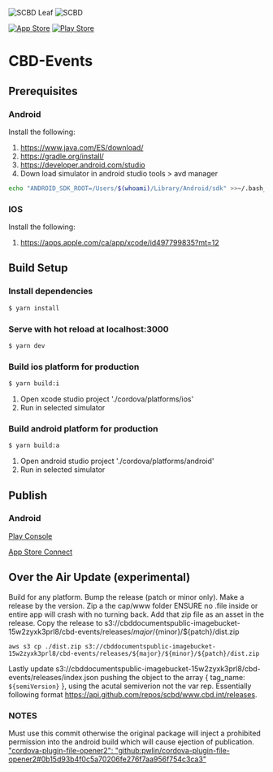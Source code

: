 ![SCBD Leaf][logo]
![SCBD][logoText]



[![App Store][appStoreImg]](https://apps.apple.com/ca/app/cbd-events/id1441613306)
[![Play Store][playStoreImg]](https://play.google.com/store/apps/details?id=io.cbd.unbioevents) 


# CBD-Events 

## Prerequisites

### Android
Install the following:

1. https://www.java.com/ES/download/
2. https://gradle.org/install/
3. https://developer.android.com/studio
4. Down load simulator in android studio tools > avd manager

```bash
echo "ANDROID_SDK_ROOT=/Users/$(whoami)/Library/Android/sdk" >>~/.bash_profile
```

### IOS
Install the following:

1. https://apps.apple.com/ca/app/xcode/id497799835?mt=12


## Build Setup

### Install dependencies
``` bash
$ yarn install
```

### Serve with hot reload at localhost:3000
``` bash
$ yarn dev
```

### Build ios platform for production
``` bash
$ yarn build:i
```
1. Open xcode studio project './cordova/platforms/ios'
2. Run in selected simulator


### Build android platform for production
``` bash
$ yarn build:a
```
1. Open android studio project './cordova/platforms/android'
2. Run in selected simulator

## Publish

### Android 
[Play Console](https://play.google.com/console/u/0/developers/5920734745096691256/app/4973343219570834460/app-dashboard?timespan=thirtyDays)

[App Store Connect](https://appstoreconnect.apple.com/apps/1441613306/appstore/ios/version/deliverable)

## Over the Air Update (experimental) 
Build for any platform.  Bump the release (patch or minor only). Make a release by the version.  Zip a  the cap/www folder  ENSURE no .file inside or entire app will crash with no turning back.  Add that zip file as an asset in the release.  Copy the release to s3://cbddocumentspublic-imagebucket-15w2zyxk3prl8/cbd-events/releases/${major}/${minor}/${patch}/dist.zip 

`aws s3 cp ./dist.zip s3://cbddocumentspublic-imagebucket-15w2zyxk3prl8/cbd-events/releases/${major}/${minor}/${patch}/dist.zip`

Lastly update s3://cbddocumentspublic-imagebucket-15w2zyxk3prl8/cbd-events/releases/index.json pushing the object to the array { tag_name: `${semiVersion}` }, using the acutal semiverion not the var rep.  Essentially following format https://api.github.com/repos/scbd/www.cbd.int/releases.


### NOTES
Must use this commit otherwise the original package will inject a prohibited permission into the android build which will cause ejection of publication.
["cordova-plugin-file-opener2": "github:pwlin/cordova-plugin-file-opener2#0b15d93b4f0c5a70206fe276f7aa956f754c3ca3"](https://github.com/pwlin/cordova-plugin-file-opener2/commit/0b15d93b4f0c5a70206fe276f7aa956f754c3ca3)




[logo]:https://www.cbd.int/styles/ui/templates/cbd2011/images/logo-cbd-leaf-line.gif
[logoText]:https://www.cbd.int/styles/ui/templates/cbd2011/images/logo-cbd-text-en.gif
[appStoreImg]:https://www.cbd.int/images/logos/com/Apple/Download_on_the_App_Store_Badge.png
[appStoreLink]:https://apps.apple.com/ca/app/cbd-events/id1441613306
[playStoreImg]:https://attachments.cbd.int/125x125/en_badge_web_generic.png
[playStoreLink]:https://play.google.com/store/apps/details?id=io.cbd.unbioevents&hl=en
